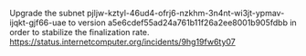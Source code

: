Upgrade the subnet pjljw-kztyl-46ud4-ofrj6-nzkhm-3n4nt-wi3jt-ypmav-ijqkt-gjf66-uae to version a5e6cdef55ad24a761b11f26a2ee8001b905fdbb in order to stabilize the finalization rate.
https://status.internetcomputer.org/incidents/9hg19fw6ty07
